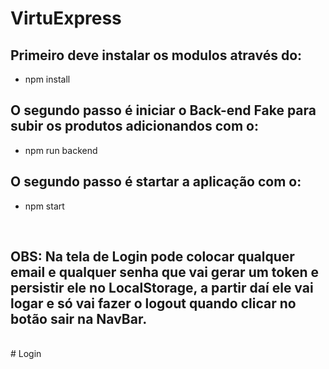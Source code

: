 # VirtuExpress

## Primeiro deve instalar os modulos através do:
* npm install

## O segundo passo é iniciar o Back-end Fake para subir os produtos adicionandos com o:
* npm run backend

## O segundo passo é startar a aplicação com o:
* npm start
<br>

## OBS: Na tela de Login pode colocar qualquer email e qualquer senha que vai gerar um token e persistir ele no LocalStorage, a partir daí ele vai logar e só vai fazer o logout quando clicar no botão sair na NavBar.
<br>
# Login
